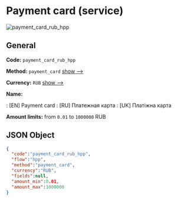 
# Payment card (service) 
![payment_card_rub_hpp](https://static.openfintech.io/payment_methods/payment_card_rub_hpp/logo.svg?w=400&c=v0.59.26#w200)  

## General 
 
**Code:** `payment_card_rub_hpp` 
 
**Method:** `payment_card` 
 [show -->](/payment-methods/payment_card/) 
 
**Currency:** `RUB` [show -->](/currencies/RUB/) 
 
**Name:** 
 
:	[EN] Payment card 
:	[RU] Платежная карта 
:	[UK] Платіжна карта 
 
**Amount limits:** from `0.01` to `1000000` RUB 

## JSON Object 

```json
{
  "code":"payment_card_rub_hpp",
  "flow":"hpp",
  "method":"payment_card",
  "currency":"RUB",
  "fields":null,
  "amount_min":0.01,
  "amount_max":1000000
}
```  
